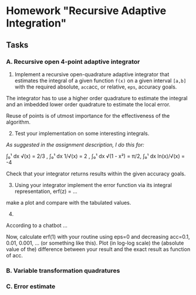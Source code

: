 # Homework "Recursive Adaptive Integration"

## Tasks

### A. Recursive open 4-point adaptive integrator

1. Implement a recursive open-quadrature adaptive integrator that estimates the integral of a given function `f(x)` on a given interval `[a,b]` with the required absolute, `acc`acc, or relative, `eps`, accuracy goals.

The integrator has to use a higher order quadrature to estimate the integral and an imbedded lower order quadrature to estimate the local error.

Reuse of points is of utmost importance for the effectiveness of the algorithm.

2. Test your implementation on some interesting integrals.

*As suggested in the assignment description, I do this for:*

∫₀¹ dx √(x) = 2/3 ,
∫₀¹ dx 1/√(x) = 2 , 
∫₀¹ dx √(1 - x²) = π/2, 
∫₀¹ dx ln(x)/√(x) = -4

Check that your integrator returns results within the given accuracy goals.

3. Using your integrator implement the error function via its integral representation,
erf(z) = ...

make a plot and compare with the tabulated values.

4. 

According to a chatbot
...

Now, calculate erf(1) with your routine using eps=0 and decreasing acc=0.1, 0.01, 0.001, …  (or something like this). Plot (in log-log scale) the (absolute value of the) difference between your result and the exact result as function of acc.

### B. Variable transformation quadratures
  
### C. Error estimate
